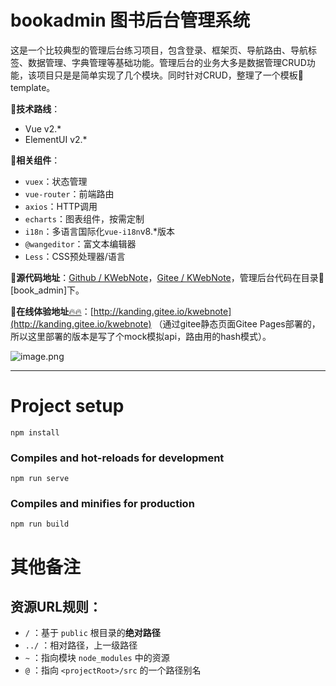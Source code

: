 # bookadmin 图书后台管理系统

这是一个比较典型的管理后台练习项目，包含登录、框架页、导航路由、导航标签、数据管理、字典管理等基础功能。管理后台的业务大多是数据管理CRUD功能，该项目只是是简单实现了几个模块。同时针对CRUD，整理了一个模板📁template。

🔸**技术路线**：

- Vue v2.*
- ElementUI v2.*

🔸**相关组件**：

- `vuex`：状态管理
- `vue-router`：前端路由
- `axios`：HTTP调用
- `echarts`：图表组件，按需定制
- `i18n`：多语言国际化`vue-i18n`v8.*版本
- `@wangeditor`：富文本编辑器
- `Less`：CSS预处理器/语言


🔸**源代码地址**：[Github / KWebNote](https://github.com/kwonganding/KWebNote)，[Gitee / KWebNote](https://gitee.com/kanding/KWebNote)，管理后台代码在目录📁[book_admin]下。

🔸**在线体验地址**[🔥🔥](https://www.yuque.com/go/doc/109169187)：[http://kanding.gitee.io/kwebnote](http://kanding.gitee.io/kwebnote) （通过gitee静态页面Gitee Pages部署的，所以这里部署的版本是写了个mock模拟api，路由用的hash模式）。

![image.png](https://cdn.nlark.com/yuque/0/2023/png/393451/1676380466321-faead484-bdc9-4ea3-a0cf-81b057002350.png#averageHue=%23fdfdfc&clientId=u6c2f01aa-5024-4&from=paste&height=481&id=u3b06bc98&name=image.png&originHeight=481&originWidth=960&originalType=binary&ratio=1&rotation=0&showTitle=false&size=67471&status=done&style=stroke&taskId=uf15516af-2609-478e-a31f-2777511d810&title=&width=960)


---

# Project setup
```
npm install
```

### Compiles and hot-reloads for development
```
npm run serve
```

### Compiles and minifies for production
```
npm run build
```

# 其他备注

## 资源URL规则：

* `/`   ：基于 `public` 根目录的**绝对路径**
* `../` ：相对路径，上一级路径
* `~`   ：指向模块 `node_modules` 中的资源
* `@`   ：指向 `<projectRoot>/src` 的一个路径别名